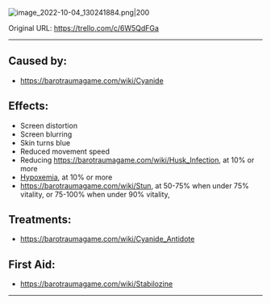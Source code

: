 ![image_2022-10-04_130241884.png\|200](/Torso/Cyanide%20Poisoning%20-%20Attachments/6718845db30472d958dd7d66.png)

Original URL: https://trello.com/c/6W5QdFGa

---

## Caused by:

- https://barotraumagame.com/wiki/Cyanide

## Effects:

- Screen distortion
- Screen blurring
- Skin turns blue
- Reduced movement speed
- Reducing https://barotraumagame.com/wiki/Husk_Infection, at 10% or more
- [Hypoxemia](../Blood/Hypoxemia.md), at 10% or more
- https://barotraumagame.com/wiki/Stun, at 50-75% when under 75% vitality, or 75-100% when under 90% vitality,

## Treatments:

- https://barotraumagame.com/wiki/Cyanide_Antidote

## First Aid:

- https://barotraumagame.com/wiki/Stabilozine

---


